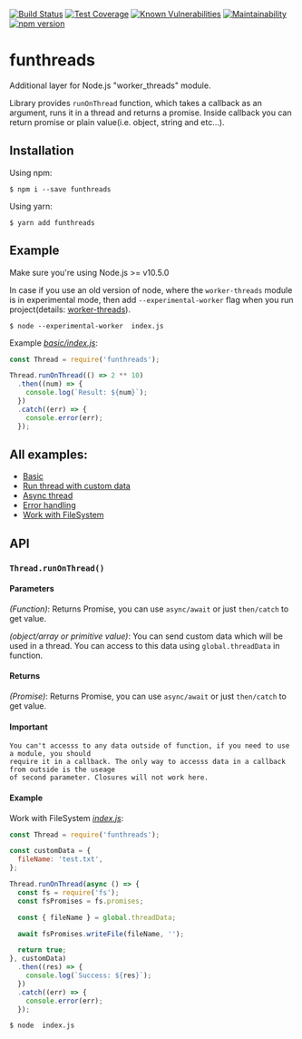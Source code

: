 [![Build Status](https://travis-ci.org/nairihar/funthreads.svg?branch=master)](https://travis-ci.org/nairihar/funthreads)
[![Test Coverage](https://api.codeclimate.com/v1/badges/94861d745710a9a493d7/test_coverage)](https://codeclimate.com/github/nairihar/funthreads/test_coverage)
[![Known Vulnerabilities](https://snyk.io/test/github/nairihar/funthreads/badge.svg)](https://snyk.io/test/github/nairihar/funthreads)
[![Maintainability](https://api.codeclimate.com/v1/badges/94861d745710a9a493d7/maintainability)](https://codeclimate.com/github/nairihar/funthreads/maintainability)
[![npm version](https://badge.fury.io/js/funthreads.svg)](https://www.npmjs.com/package/funthreads)

# funthreads
Additional layer for Node.js "worker_threads" module.

Library provides `runOnThread` function, which takes a callback as an argument, runs it in a thread and returns a promise. Inside callback you can return promise or plain value(i.e. object, string and etc...).

## Installation


Using npm:
```shell
$ npm i --save funthreads
```

Using yarn:
```shell
$ yarn add funthreads
```

## Example

Make sure you're using Node.js >= v10.5.0

In case if you use an old version of node, where the `worker-threads` module is in experimental mode, then add `--experimental-worker` flag when you run project(details: [worker-threads](https://nodejs.org/api/worker_threads.html)).
```shall
$ node --experimental-worker  index.js
```

Example [_basic/index.js_](https://github.com/nairihar/funthreads/blob/master/examples/basic/index.js):

```javascript
const Thread = require('funthreads');

Thread.runOnThread(() => 2 ** 10)
  .then((num) => {
    console.log(`Result: ${num}`);
  })
  .catch((err) => {
    console.error(err);
  });
```

## All examples:
- [Basic](https://github.com/nairihar/funthreads/tree/master/examples/basic)
- [Run thread with custom data](https://github.com/nairihar/funthreads/blob/master/examples/run_thread_with_custom_data/index.js)
- [Async thread](https://github.com/nairihar/funthreads/blob/master/examples/async_thread/index.js)
- [Error handling](https://github.com/nairihar/funthreads/blob/master/examples/error_handling/index.js)
- [Work with FileSystem](https://github.com/nairihar/funthreads/blob/master/examples/work_with_file_system/index.js)

## API

### `Thread.runOnThread()`

#### Parameters
*(Function)*: Returns Promise, you can use `async/await` or just `then/catch` to get value.

*(object/array or primitive value)*: You can send custom data which will be used in a thread.
You can access to this data using `global.threadData` in function.

#### Returns
*(Promise)*: Returns Promise, you can use `async/await` or just `then/catch` to get value.

#### Important
```
You can't accesss to any data outside of function, if you need to use a module, you should
require it in a callback. The only way to accesss data in a callback from outside is the useage
of second parameter. Closures will not work here.
```

#### Example
Work with FileSystem [_index.js_](https://github.com/nairihar/funthreads/blob/master/examples/work_with_file_system/index.js):
```javascript
const Thread = require('funthreads');

const customData = {
  fileName: 'test.txt',
};

Thread.runOnThread(async () => {
  const fs = require('fs');
  const fsPromises = fs.promises;

  const { fileName } = global.threadData;

  await fsPromises.writeFile(fileName, '');

  return true;
}, customData)
  .then((res) => {
    console.log(`Success: ${res}`);
  })
  .catch((err) => {
    console.error(err);
  });
```

```shell
$ node  index.js
```
